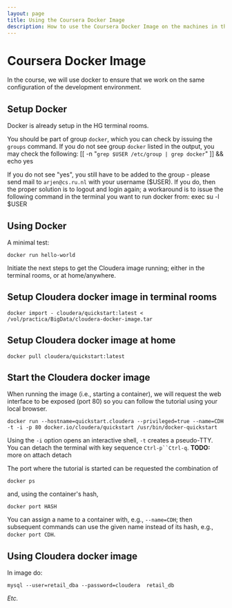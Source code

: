 ```yaml
---
layout: page
title: Using the Coursera Docker Image
description: How to use the Coursera Docker Image on the machines in the Huygens terminal rooms
---
```


# Coursera Docker Image

In the course, we will use docker to ensure that we work on the same configuration of the development environment.

## Setup Docker

Docker is already setup in the HG terminal rooms.

You should be part of group `docker`, which you can check by issuing the `groups` command.
If you do not see group `docker` listed in the output, you may check the following:
    [[ -n "`grep $USER /etc/group | grep docker`" ]] && echo yes

If you do not see "yes", you still have to be added to the group - please send mail to `arjen@cs.ru.nl` with your username ($USER).
If you do, then the proper solution is to logout and login again; 
a workaround is to issue the following command in the terminal you want to run docker from:
    exec su -l $USER

## Using Docker

A minimal test:

    docker run hello-world

Initiate the next steps to get the Cloudera image running; either in the terminal rooms, or at home/anywhere.

## Setup Cloudera docker image in terminal rooms

    docker import - cloudera/quickstart:latest < /vol/practica/BigData/cloudera-docker-image.tar

## Setup Cloudera docker image at home

    docker pull cloudera/quickstart:latest

## Start the Cloudera docker image

When running the image (i.e., starting a container), we will request the web interface to be exposed (port 80) so you can follow the tutorial using your local browser.

    docker run --hostname=quickstart.cloudera --privileged=true --name=CDH -t -i -p 80 docker.io/cloudera/quickstart /usr/bin/docker-quickstart

Using the `-i` option opens an interactive shell, `-t` creates a pseudo-TTY. 
You can detach the terminal with key sequence `Ctrl-p``Ctrl-q`.
**TODO:** more on attach detach

The port where the tutorial is started can be requested the combination of

    docker ps

and, using the container's hash,

    docker port HASH

You can assign a name to a container with, e.g., `--name=CDH`; then subsequent commands can use the given name instead of its hash, e.g., `docker port CDH`.

## Using Cloudera docker image

In image do:

    mysql --user=retail_dba --password=cloudera  retail_db

*Etc.*


